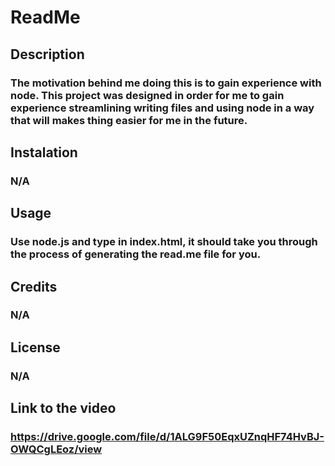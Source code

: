 # ReadMe
## Description
### The motivation behind me doing this is to gain experience with node. This project was designed in order for me to gain experience streamlining writing files and using node in a way that will makes thing easier for me in the future.

## Instalation 
### N/A

## Usage 
### Use node.js and type in index.html, it should take you through the process of generating the read.me file for you. 

## Credits
### N/A

## License
### N/A

## Link to the video
### https://drive.google.com/file/d/1ALG9F50EqxUZnqHF74HvBJ-OWQCgLEoz/view





